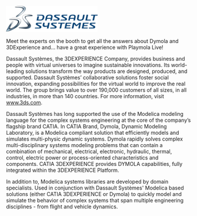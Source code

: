 <p><a style="border-bottom: 0px solid #ccc;" href="http://www.3ds.com/"><img src="exhibitor_11.svg" style="height:70px;width:auto;" /></a></p>
<p>
Meet the experts on the booth to get all the answers about Dymola and 3DExperience and... have a great experience with Playmola Live!
</p>

<p>
Dassault Systèmes, the 3DEXPERIENCE Company, provides business and people with virtual universes to imagine sustainable innovations. Its world-leading solutions transform the way products are designed, produced, and supported. Dassault Systèmes’ collaborative solutions foster social innovation, expanding possibilities for the virtual world to improve the real world. The group brings value to over 190,000 customers of all sizes, in all industries, in more than 140 countries. For more information, visit <a href="www.3ds.com">www.3ds.com</a>.
</p>

<p>
Dassault Systèmes has long supported the use of the Modelica modeling language for the complex systems engineering at the core of the company’s flagship brand CATIA. In CATIA Brand, Dymola, Dynamic Modeling Laboratory, is a Modelica compliant solution that efficiently models and simulates multi-physic dynamic systems. Dymola rapidly solves complex multi-disciplinary systems modeling problems that can contain a combination of mechanical, electrical, electronic, hydraulic, thermal, control, electric power or process-oriented characteristics and components. CATIA 3DEXPERIENCE provides DYMOLA capabilities, fully integrated within the 3DEXPERIENCE Platform.
</p>

<p>
In addition to, Modelica systems libraries are developed by domain specialists. Used in conjunction with Dassault Systèmes' Modelica based solutions (either CATIA 3DEXPERIENCE or Dymola) to quickly model and simulate the behavior of complex systems that span multiple engineering disciplines - from flight and vehicle dynamics.
</p>